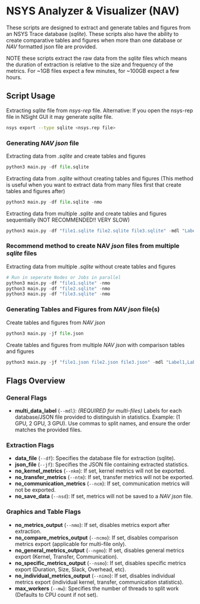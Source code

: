 # NSYS Analyzer & Visualizer (NAV)

These scripts are designed to extract and generate tables and figures from an NSYS Trace database (*sqlite*). 
These scripts also have the ability to create comparative tables and figures when more than one database or *NAV* formatted json file are provided.

NOTE these scripts extract the raw data from the *sqlite* files which means the duration of extraction is relative to the size and frequency of the metrics.
For ~1GB files expect a few minutes, for ~100GB expect a few hours. 

## Script Usage

Extracting *sqlite* file from *nsys-rep* file. Alternative: If you open the nsys-rep file in NSight GUI it may generate *sqlite* file.
```bash
nsys export --type sqlite <nsys.rep file>
```

### Generating *NAV* *json* file
Extracting data from *.sqlite* and create tables and figures
```python
python3 main.py -df file.sqlite
```
Extracting data from *.sqlite* without creating tables and figures (This method is useful when you want to extract data from many files first that create tables and figures after)
```python
python3 main.py -df file.sqlite -nmo
```
Extracting data from multiple *.sqlite* and create tables and figures sequentially (NOT RECOMMENDED!! VERY SLOW)
```python
python3 main.py -df "file1.sqlite file2.sqlite file3.sqlite" -mdl "Label1,Label2,Label3"
```
### Recommend method to create NAV *json* files from multiple *sqlite* files
Extracting data from multiple *.sqlite* without create tables and figures
```python
# Run in seperate Nodes or Jobs in parallel
python3 main.py -df "file1.sqlite" -nmo
python3 main.py -df "file2.sqlite" -nmo
python3 main.py -df "file3.sqlite" -nmo
```
### Generating Tables and Figures from *NAV json* file(s)
Create tables and figures from *NAV json*
```python
python3 main.py -jf file.json
```
Create tables and figures from multiple *NAV json* with comparison tables and figures
```python
python3 main.py -jf "file1.json file2.json file3.json" -mdl "Label1,Label2,Label3"
```

## Flags Overview

### General Flags
- **multi_data_label** (`--mdl`): *(REQUIRED for multi-files)* Labels for each database/JSON file provided to distinguish in statistics. Example: (1 GPU, 2 GPU, 3 GPU). Use commas to split names, and ensure the order matches the provided files.

### Extraction Flags
- **data_file** (`--df`): Specifies the database file for extraction (sqlite).
- **json_file** (`--jf`): Specifies the JSON file containing extracted statistics.
- **no_kernel_metrics** (`--nkm`): If set, kernel metrics will not be exported.
- **no_transfer_metrics** (`--ntm`): If set, transfer metrics will not be exported.
- **no_communication_metrics** (`--ncm`): If set, communication metrics will not be exported.
- **no_save_data** (`--nsd`): If set, metrics will not be saved to a *NAV json* file.

### Graphics and Table Flags
- **no_metrics_output** (`--nmo`): If set, disables metrics export after extraction.
- **no_compare_metrics_output** (`--ncmo`): If set, disables comparison metrics export (applicable for multi-file only).
- **no_general_metrics_output** (`--ngmo`): If set, disables general metrics export (Kernel, Transfer, Communication).
- **no_specific_metrics_output** (`--nsmo`): If set, disables specific metrics export (Duration, Size, Slack, Overhead, etc).
- **no_individual_metrics_output** (`--nimo`): If set, disables individual metrics export (individual kernel, transfer, communication statistics).
- **max_workers** (`--mw`): Specifies the number of threads to split work (Defaults to CPU count if not set).